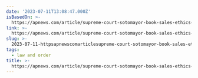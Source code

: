 ```yaml
---
date: '2023-07-11T13:08:47.000Z'
isBasedOn: >-
  https://apnews.com/article/supreme-court-sotomayor-book-sales-ethics-colleges-b2cb93493f927f995829762cb8338c02
link: >-
  https://apnews.com/article/supreme-court-sotomayor-book-sales-ethics-colleges-b2cb93493f927f995829762cb8338c02
slug: >-
  2023-07-11-httpsapnewscomarticlesupreme-court-sotomayor-book-sales-ethics-colleges-b2cb93493f927f995829762cb8338c02
tags:
  - law and order
title: >-
  https://apnews.com/article/supreme-court-sotomayor-book-sales-ethics-colleges-b2cb93493f927f995829762cb8338c02
---
```


